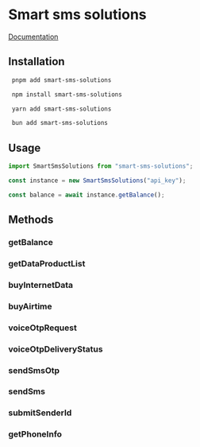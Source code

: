 # Smart sms solutions

[Documentation](https://developer.smartsmssolutions.com/)

## Installation

```bash
 pnpm add smart-sms-solutions
```

```bash
 npm install smart-sms-solutions
```

```bash
 yarn add smart-sms-solutions
```

```bash
 bun add smart-sms-solutions
```

## Usage

```js
import SmartSmsSolutions from "smart-sms-solutions";

const instance = new SmartSmsSolutions("api_key");

const balance = await instance.getBalance();
```

## Methods

### getBalance
### getDataProductList
### buyInternetData
### buyAirtime
### voiceOtpRequest
### voiceOtpDeliveryStatus
### sendSmsOtp
### sendSms
### submitSenderId
### getPhoneInfo


